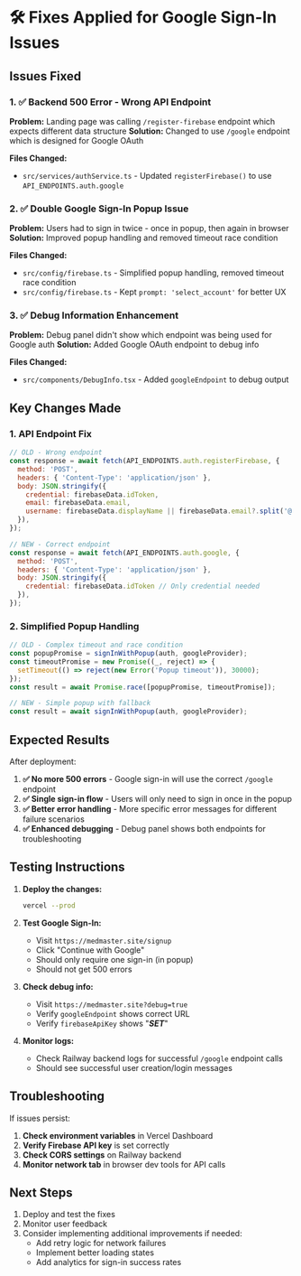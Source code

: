 # 🛠️ Fixes Applied for Google Sign-In Issues

## Issues Fixed

### 1. ✅ Backend 500 Error - Wrong API Endpoint
**Problem:** Landing page was calling `/register-firebase` endpoint which expects different data structure
**Solution:** Changed to use `/google` endpoint which is designed for Google OAuth

**Files Changed:**
- `src/services/authService.ts` - Updated `registerFirebase()` to use `API_ENDPOINTS.auth.google`

### 2. ✅ Double Google Sign-In Popup Issue
**Problem:** Users had to sign in twice - once in popup, then again in browser
**Solution:** Improved popup handling and removed timeout race condition

**Files Changed:**
- `src/config/firebase.ts` - Simplified popup handling, removed timeout race condition
- `src/config/firebase.ts` - Kept `prompt: 'select_account'` for better UX

### 3. ✅ Debug Information Enhancement
**Problem:** Debug panel didn't show which endpoint was being used for Google auth
**Solution:** Added Google OAuth endpoint to debug info

**Files Changed:**
- `src/components/DebugInfo.tsx` - Added `googleEndpoint` to debug output

## Key Changes Made

### 1. API Endpoint Fix
```javascript
// OLD - Wrong endpoint
const response = await fetch(API_ENDPOINTS.auth.registerFirebase, {
  method: 'POST',
  headers: { 'Content-Type': 'application/json' },
  body: JSON.stringify({
    credential: firebaseData.idToken,
    email: firebaseData.email,
    username: firebaseData.displayName || firebaseData.email?.split('@')[0] || 'User'
  }),
});

// NEW - Correct endpoint
const response = await fetch(API_ENDPOINTS.auth.google, {
  method: 'POST',
  headers: { 'Content-Type': 'application/json' },
  body: JSON.stringify({
    credential: firebaseData.idToken // Only credential needed
  }),
});
```

### 2. Simplified Popup Handling
```javascript
// OLD - Complex timeout and race condition
const popupPromise = signInWithPopup(auth, googleProvider);
const timeoutPromise = new Promise((_, reject) => {
  setTimeout(() => reject(new Error('Popup timeout')), 30000);
});
const result = await Promise.race([popupPromise, timeoutPromise]);

// NEW - Simple popup with fallback
const result = await signInWithPopup(auth, googleProvider);
```

## Expected Results

After deployment:

1. **✅ No more 500 errors** - Google sign-in will use the correct `/google` endpoint
2. **✅ Single sign-in flow** - Users will only need to sign in once in the popup
3. **✅ Better error handling** - More specific error messages for different failure scenarios
4. **✅ Enhanced debugging** - Debug panel shows both endpoints for troubleshooting

## Testing Instructions

1. **Deploy the changes:**
   ```bash
   vercel --prod
   ```

2. **Test Google Sign-In:**
   - Visit `https://medmaster.site/signup`
   - Click "Continue with Google"
   - Should only require one sign-in (in popup)
   - Should not get 500 errors

3. **Check debug info:**
   - Visit `https://medmaster.site?debug=true`
   - Verify `googleEndpoint` shows correct URL
   - Verify `firebaseApiKey` shows "***SET***"

4. **Monitor logs:**
   - Check Railway backend logs for successful `/google` endpoint calls
   - Should see successful user creation/login messages

## Troubleshooting

If issues persist:

1. **Check environment variables** in Vercel Dashboard
2. **Verify Firebase API key** is set correctly
3. **Check CORS settings** on Railway backend
4. **Monitor network tab** in browser dev tools for API calls

## Next Steps

1. Deploy and test the fixes
2. Monitor user feedback
3. Consider implementing additional improvements if needed:
   - Add retry logic for network failures
   - Implement better loading states
   - Add analytics for sign-in success rates
